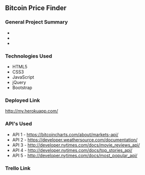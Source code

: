 ## Bitcoin Price Finder

### General Project Summary

*  

* 

*   




### Technologies Used
* HTML5 
* CSS3 
* JavaScript 
* jQuery 
* Bootstrap 

### Deployed Link
http://my.herokuapp.com/

### API's Used
- API 1 - https://bitcoincharts.com/about/markets-api/
- API 2 - https://developer.weathersource.com/documentation/
- API 3 - http://developer.nytimes.com/docs/movie_reviews_api/
- API 4 - http://developer.nytimes.com/docs/top_stories_api/
- API 5 - http://developer.nytimes.com/docs/most_popular_api/

### Trello Link

